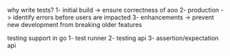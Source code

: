why write tests?
1- initial build -> ensure correctness of aoo
2- production -> identify errors before users are impacted
3- enhancements -> prevent new development from breaking older features

testing support in go
1- test runner
2- testing api
3- assertion/expectation api
